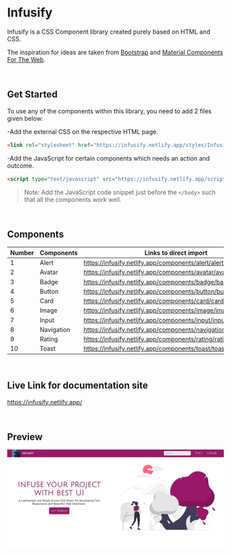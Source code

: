 # Infusify
Infusify is a CSS Component library created purely based on HTML and CSS. 

The inspiration for ideas are taken from [Bootstrap](https://getbootstrap.com/) and [Material Components For The Web](https://material-components.github.io/material-components-web-catalog/#/component/card?type=basicIcons).

<br />

## Get Started
To use any of the components within this library, you need to add 2 files given below:

-Add the external CSS on the respective HTML page.
```html
<link rel="stylesheet" href="https://infusify.netlify.app/styles/Infusify.css"> 
```
-Add the JavaScript for certain components which needs an action and outcome.
```html
<script type="text/javascript" src="https://infusify.netlify.app/scripts/InfusifyJS.js"></script>
```
>Note: Add the JavaScript code snippet just before the `</body>` such that all the components work well.

<br />

## Components
 | Number | Components   | Links to direct import                                             |
 |--------|--------------|--------------------------------------------------------------------|
 | 1      | Alert        | https://infusify.netlify.app/components/alert/alert.css            |
 | 2      | Avatar       | https://infusify.netlify.app/components/avatar/avatar.css          |
 | 3      | Badge        | https://infusify.netlify.app/components/badge/badge.css            |
 | 4      | Button       | https://infusify.netlify.app/components/button/button.css          |
 | 5      | Card         | https://infusify.netlify.app/components/card/card.css              |
 | 6      | Image        | https://infusify.netlify.app/components/image/image.css            |
 | 7      | Input        | https://infusify.netlify.app/components/input/input.css            |
 | 8      | Navigation   | https://infusify.netlify.app/components/navigation/navigation.css  |
 | 9      | Rating       | https://infusify.netlify.app/components/rating/rating.css          |
 | 10     | Toast        | https://infusify.netlify.app/components/toast/toast.css            |

<br />

## Live Link for documentation site
https://infusify.netlify.app/

<br />

## Preview
![Desktop View](Images/infusify.PNG)


